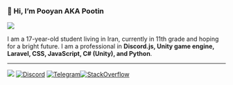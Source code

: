 ### 👋 Hi, I’m Pooyan AKA Pootin
<img src="https://img.shields.io/github/followers/pooyaneftekhari?label=Follow&style=social"></img>
<p>I am a 17-year-old student living in Iran, currently in 11th grade and hoping for a bright future. I am a professional in <b>Discord.js, Unity game engine, Laravel, CSS, JavaScript, C# (Unity), and Python</b>.</p>
<hr>
<img src="https://github-readme-stats.vercel.app/api?username=pooyaneftekhari&show_icons=true&theme=dark"><!-- <img src="https://github-readme-stats.vercel.app/api/top-langs/?username=pooyaneftekhari"></img> -->
<a href='https://discord.com/users/813450516326645831' target="_blank"><img alt='Discord' src='https://img.shields.io/badge/Discord-100000?style=for-the-badge&logo=Discord&logoColor=7289da&labelColor=000000&color=FFF000'/></a>
<a href='https://t.me/pooyaneftekhari' target="_blank"><img alt='Telegram' src='https://img.shields.io/badge/Telegram-2CA5E0?style=for-the-badge&logo=telegram&logoColor=7289da&labelColor=000000&color=FFF000'/></a><a href='https://stackoverflow.com/users/17273236/pooyan' target="_blank"><img alt='StackOverflow' src='https://img.shields.io/badge/Stack_Overflow-100000?style=for-the-badge&logo=StackOverflow&logoColor=7289da&labelColor=000000&color=FFF000'/></img></a>
